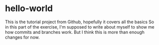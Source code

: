 # hello-world
This is the tutorial project from Github, hopefully it covers all the basics
So in this part of the exercise, I'm supposed to write about myself to show me
how commits and branches work. But I think this is more than enough changes for now.
